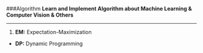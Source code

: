 ###Algorithm
**Learn and Implement Algorithm about Machine Learning & Computer Vision & Others**

***

1. **EM:** Expectation-Maximization
+ **DP:** Dynamic Programming
